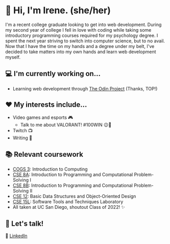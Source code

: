 # :wave: Hi, I'm Irene. (she/her)

I'm a recent college graduate looking to get into web development. During my second year of college I fell in love with coding while taking some introductory programming courses required for my psychology degree. I spent the next year striving to switch into computer science, but to no avail. Now that I have the time on my hands and a degree under my belt, I've decided to take matters into my own hands and learn web development myself.

## :computer: I'm currently working on...
+ Learning web development through [The Odin Project](theodinproject.com) (Thanks, TOP!)

## :heart: My interests include...
+ Video games and esports :video_game:
  + Talk to me about VALORANT! #100WIN :wink::100:
+ Twitch :tv:
+ Writing :pencil:

## :books: Relevant coursework
+ [COGS 3](https://catalog.ucsd.edu/courses/COGS.html): Introduction to Computing
+ [CSE 8A](https://catalog.ucsd.edu/courses/CSE.html): Introduction to Programming and Computational Problem-Solving I
+ [CSE 8B](https://catalog.ucsd.edu/courses/CSE.html): Introduction to Programming and Computational Problem-Solving II
+ [CSE 12](https://catalog.ucsd.edu/courses/CSE.html): Basic Data Structures and Object-Oriented Design
+ [CSE 15L](https://catalog.ucsd.edu/courses/CSE.html): Software Tools and Techniques Laboratory
+ All taken at UC San Diego, shoutout Class of 2022! ✨

## 💬 Let's talk!
:paperclip: [LinkedIn](https://www.linkedin.com/in/irene-panis-898733196/)  

<!--
**irene-panis/irene-panis** is a ✨ _special_ ✨ repository because its `README.md` (this file) appears on your GitHub profile.

Here are some ideas to get you started:

- 🔭 I’m currently working on ...
- 🌱 I’m currently learning ...
- 👯 I’m looking to collaborate on ...
- 🤔 I’m looking for help with ...
- 💬 Ask me about ...
- 📫 How to reach me: ...
- 😄 Pronouns: ...
- ⚡ Fun fact: ...
-->
